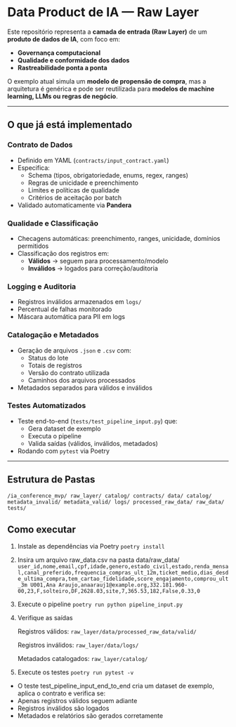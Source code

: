 # Data Product de IA — Raw Layer

Este repositório representa a **camada de entrada (Raw Layer)** de um **produto de dados de IA**, com foco em:
- **Governança computacional**
- **Qualidade e conformidade dos dados**
- **Rastreabilidade ponta a ponta**

O exemplo atual simula um **modelo de propensão de compra**, mas a arquitetura é genérica e pode ser reutilizada para **modelos de machine learning, LLMs ou regras de negócio**.

---

## O que já está implementado

### **Contrato de Dados**
- Definido em YAML (`contracts/input_contract.yaml`)
- Especifica:
  - Schema (tipos, obrigatoriedade, enums, regex, ranges)
  - Regras de unicidade e preenchimento
  - Limites e políticas de qualidade
  - Critérios de aceitação por batch
- Validado automaticamente via **Pandera**

### **Qualidade e Classificação**
- Checagens automáticas: preenchimento, ranges, unicidade, domínios permitidos
- Classificação dos registros em:
  - **Válidos** → seguem para processamento/modelo
  - **Inválidos** → logados para correção/auditoria

### **Logging e Auditoria**
- Registros inválidos armazenados em `logs/`
- Percentual de falhas monitorado
- Máscara automática para PII em logs

### **Catalogação e Metadados**
- Geração de arquivos `.json` e `.csv` com:
  - Status do lote
  - Totais de registros
  - Versão do contrato utilizada
  - Caminhos dos arquivos processados
- Metadados separados para válidos e inválidos

### **Testes Automatizados**
- Teste end-to-end (`tests/test_pipeline_input.py`) que:
  - Gera dataset de exemplo
  - Executa o pipeline
  - Valida saídas (válidos, inválidos, metadados)
- Rodando com `pytest` via Poetry

---

## Estrutura de Pastas

`/ia_conference_mvp/
  raw_layer/
    catalog/
    contracts/
    data/
      catalog/
        metadata_invalid/
        metadata_valid/
      logs/
      processed_raw_data/
      raw_data/
    tests/
`


## Como executar
1. Instale as dependências via Poetry
`poetry install`

2. Insira um arquivo raw_data.csv na pasta data/raw_data/
`user_id,nome,email,cpf,idade,genero,estado_civil,estado,renda_mensal,canal_preferido,frequencia_compras_ult_12m,ticket_medio,dias_desde_ultima_compra,tem_cartao_fidelidade,score_engajamento,comprou_ult_3m
U001,Ana Araujo,anaarauj1@example.org,332.181.960-00,23,F,solteiro,DF,2628.03,site,7,365.53,182,False,0.33,0`

3. Execute o pipeline
`poetry run python pipeline_input.py`

4. Verifique as saídas

    Registros válidos: `raw_layer/data/processed_raw_data/valid/`

    Registros inválidos: `raw_layer/data/logs/`

    Metadados catalogados: `raw_layer/catalog/`

5. Execute os testes
`poetry run pytest -v`

- O teste test_pipeline_input_end_to_end cria um dataset de exemplo, aplica o contrato e verifica se:
- Apenas registros válidos seguem adiante
- Registros inválidos são logados
- Metadados e relatórios são gerados corretamente
